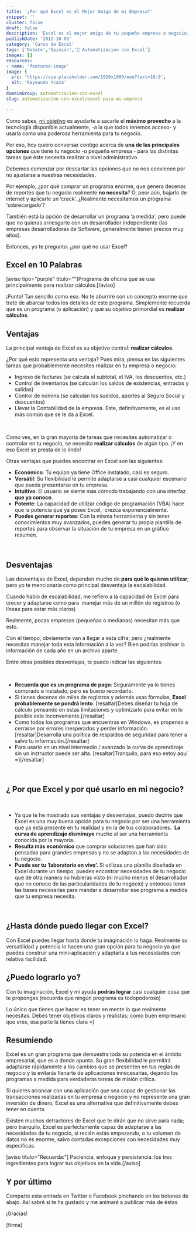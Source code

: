 ```yaml
---
title: '¿Por qué Excel es el Mejor Amigo de mi Empresa?'
snippet: ''
cluster: false
draft: false 
description: 'Excel es el mejor amigo de tu pequeña empresa o negocio, si sabes cómo sacarle provecho. Descubre aquí si Excel es la opción indicada para Tu Empresa.'
publishDate: '2012-10-03'
category: 'Curso de Excel'
tags: ['Debate','Opinión','🤖 Automatización con Excel']
images: []
resources: 
- name: 'featured-image'
image: {
  src: 'https://via.placeholder.com/1920x1080/eee?text=16:9',
  alt: 'Raymundo Ycaza'
}
domainGroup: automatizacion-con-excel
slug: automatizacion-con-excel/excel-para-mi-empresa

---
```


Como sabes, [mi objetivo](http://raymundoycaza.com/acerca-de "Sobre Raymundo") es ayudarte a sacarle el **máximo** **provecho** a la tecnología disponible actualmente, -a la que todos tenemos acceso- y usarla como una poderosa herramienta para tu negocio.

Por eso, hoy quiero conversar contigo acerca de **una de las principales opciones** que tiene tu negocio -o pequeña empresa - para las distintas tareas que éste necesita realizar a nivel administrativo.

Debemos comenzar por descartar las opciones que no nos convienen por no ajustarse a nuestras necesidades.

Por ejemplo, ¿por qué comprar un programa enorme, que genera decenas de reportes que tu negocio realmente **no necesita**? O, peor aún, bajarlo de internet y aplicarle un ‘crack’. ¿Realmente necesitamos un programa ‘sobrecargado’?

También está la opción de desarrollar un programa ‘a medida’; pero puede que no quieras arriesgarte con un desarrollador independiente (las empresas desarrolladoras de Software, generalmente tienen precios muy altos).

Entonces, yo te pregunto: ¿por qué no usar Excel?

## Excel en 10 Palabras

\[aviso tipo="purple" titulo=""\]Programa de oficina que se usa principalmente para realizar cálculos.\[/aviso\]

¡Punto! Tan sencillo como eso. No te aburriré con un concepto enorme que trate de abarcar todos los detalles de este programa. Simplemente recuerda que es un programa (o aplicación) y que su objetivo primordial es **realizar cálculos**.

## Ventajas

La principal ventaja de Excel es su objetivo central: **realizar cálculos**.

¿Por qué esto representa una ventaja? Pues mira, piensa en las siguientes tareas que probablemente necesites realizar en tu empresa o negocio:

- Ingreso de facturas (se calcula el subtotal, el IVA, los descuentos, etc.)
- Control de inventarios (se calculan los saldos de existencias, entradas y salidas)
- Control de nómina (se calculan los sueldos, aportes al Seguro Social y descuentos)
- Llevar la Contabilidad de la empresa. Este, definitivamente, es el uso más común que se le da a Excel.

 

Como ves, en la gran mayoría de tareas que necesites automatizar o controlar en tu negocio, se necesita **realizar cálculos** de algún tipo. ¡Y en eso Excel se presta de lo lindo!

Otras ventajas que puedes encontrar en Excel son las siguientes:

- **Económico**: Tu equipo ya tiene Office instalado, casi es seguro.
- **Versátil**: Su flexibilidad le permite adaptarse a casi cualquier escenario que pueda presentarse en tu empresa.
- **Intuitivo**: El usuario se siente más cómodo trabajando con una interfaz **que ya conoce**.
- **Potente**: La capacidad de utilizar código de programación (VBA) hace que la potencia que ya posee Excel,  crezca exponencialmente.
- **Puedes generar reportes**: Con la misma herramienta y sin tener conocimientos muy avanzados, puedes generar tu propia plantilla de reportes para observar la situación de tu empresa en un gráfico resumen.

 

## Desventajas

Las desventajas de Excel, dependen mucho de **para qué lo quieras utilizar**; pero yo te mencionaría como principal desventaja la escalabilidad.

Cuando hablo de escalabilidad, me refiero a la capacidad de Excel para crecer y adaptarse como para  manejar más de un millón de registros (o líneas para estar más claros)

Realmente, pocas empresas (pequeñas o medianas) necesitan más que esto.

Con el tiempo, obviamente van a llegar a esta cifra; pero ¿realmente necesitas manejar toda esta información a la vez? Bien podrías archivar la información de cada año en un archivo aparte.

Entre otras posibles desventajas, te puedo indicar las siguientes:

 

- **Recuerda que es un programa de pago**: Seguramente ya lo tienes comprado e instalado; pero es bueno recordarlo.
- Si tienes decenas de miles de registros y además usas fórmulas, **Excel probablemente se pondrá lento**. \[resaltar\]Debes diseñar tu hoja de cálculo pensando en estas limitaciones y optimizarlo para evitar en lo posible este inconveniente.\[/resaltar\]
- Como todos los programas que encuentras en Windows, es propenso a cerrarse por errores inesperados y perder información. \[resaltar\]Desarrolla una política de respaldos de seguridad para tener a salvo tu información.\[/resaltar\]
- Para usarlo en un nivel intermedio / avanzado la curva de aprendizaje sin un instructor puede ser alta. \[resaltar\]Tranquilo, para eso estoy aquí =)\[/resaltar\]

 

## ¿ Por que Excel y por qué usarlo en mi negocio?

 

- Ya que te he mostrado sus ventajas y desventajas, puedo decirte que Excel es una muy buena opción para tu negocio por ser una herramienta que ya está presente en tu realidad y en la de tus colaboradores.  **La curva de aprendizaje disminuye** mucho al ser una herramienta conocida por la mayoría.
- **Resulta más económico** que comprar soluciones que han sido pensadas para grandes empresas y no se adaptan a las necesidades de tu negocio.
- **Puede ser tu ‘laboratorio en vivo’.** Si utilizas una planilla diseñada en Excel durante un tiempo, puedes encontrar necesidades de tu negocio que de otra manera no hubieras visto (ni mucho menos el desarrollador que no conoce de las particularidades de tu negocio) y entonces tener las bases necesarias para mandar a desarrollar ese programa a medida que tu empresa necesita.

 

## ¿Hasta dónde puedo llegar con Excel?

Con Excel puedes llegar hasta donde tu imaginación lo haga. Realmente su versatilidad y potencia lo hacen una gran opción para tu negocio ya que puedes construir una mini-aplicación y adaptarla a tus necesidades con relativa facilidad.

## ¿Puedo lograrlo yo?

Con tu imaginación, Excel y mi ayuda **podrás lograr** casi cualquier cosa que te propongas (recuerda que ningún programa es todopoderoso)

Lo único que tienes que hacer es tener en mente lo que realmente necesitas. Debes tener objetivos claros y realistas; como buen empresario que eres, esa parte la tienes clara =)

## Resumiendo

Excel es un gran programa que demuestra toda su potencia en el ámbito empresarial, que es a donde apunta. Su gran flexibilidad le permitirá adaptarse rápidamente a los cambios que se presenten en tus reglas de negocio y te evitarás llenarte de aplicaciones innecesarias, dejando los programas a medida para verdaderas tareas de misión crítica.

Si quieres arrancar con una aplicación que sea capaz de gestionar las transacciones realizadas en tu empresa o negocio y no represente una gran inversión de dinero, Excel es una alternativa que definitivamente debes tener en cuenta.

Existen muchos detractores de Excel que te dirán que no sirve para nada; pero tranquilo, Excel es perfectamente capaz de adaptarse a las necesidades de tu negocio, si recién estás empezando, o tu volumen de datos no es enorme, salvo contadas excepciones con necesidades muy específicas.

\[aviso titulo="Recuerda:"\] Paciencia, enfoque y persistencia: los tres ingredientes para lograr tus objetivos en la vida.\[/aviso\]

## Y por último

Comparte esta entrada en Twitter o Facebook pinchando en los botones de abajo. Así sabré si te ha gustado y me animaré a publicar más de éstas.

¡Gracias!

\[firma\]
